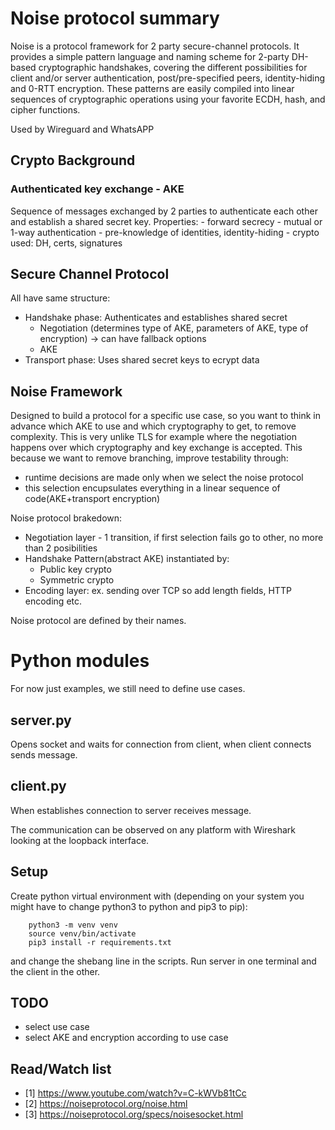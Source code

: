 # Noise protocol summary

Noise is a protocol framework for 2 party secure-channel protocols. It provides a simple pattern
language and naming scheme for 2-party DH-based cryptographic handshakes, covering the different
possibilities for client and/or server authentication, post/pre-specified peers, identity-hiding
and 0-RTT encryption. These patterns are easily compiled into linear sequences of cryptographic
operations using your favorite ECDH, hash, and cipher functions.

Used by Wireguard and WhatsAPP
## Crypto Background

### Authenticated key exchange - AKE

Sequence of messages exchanged by 2 parties to authenticate each other and establish a shared
secret key.
Properties:
    - forward secrecy
    - mutual or 1-way authentication
    - pre-knowledge of identities, identity-hiding
    - crypto used: DH, certs, signatures

## Secure Channel Protocol

All have same structure:
- Handshake phase: Authenticates and establishes shared secret
    - Negotiation (determines type of AKE, parameters of AKE, type of encryption) -> can have fallback options
    - AKE
- Transport phase: Uses shared secret keys to ecrypt data

## Noise Framework

Designed to build a protocol for a specific use case, so you want to think in advance which AKE
to use and which cryptography to get, to remove complexity. This is very unlike TLS  for example
where the negotiation happens over which cryptography and key exchange is accepted. This because
we want to remove branching, improve testability through:
- runtime decisions are made only when we select the noise protocol
- this selection encupsulates everything in a linear sequence of code(AKE+transport encryption)

Noise protocol brakedown:
- Negotiation layer - 1 transition, if first selection fails go to other, no more than 2 posibilities
- Handshake Pattern(abstract AKE) instantiated by:
    - Public key crypto
    - Symmetric crypto
- Encoding layer: ex. sending over TCP so add length fields, HTTP encoding etc.

Noise protocol are defined by their names. 


# Python modules

For now just examples, we still need to define use cases.

## server.py

Opens socket and waits for connection from client, when client connects sends message.

## client.py

When establishes connection to server receives message. 


The communication can be observed on any platform with Wireshark looking at the loopback interface.

## Setup

Create python virtual environment with (depending on your system you might have to change python3 to python and pip3 to pip):
```
    python3 -m venv venv
    source venv/bin/activate
    pip3 install -r requirements.txt
```

and change the shebang line in the scripts.
Run server in one terminal and the client in the other.

## TODO

- select use case
- select AKE and encryption according to use case

## Read/Watch list

- [1] https://www.youtube.com/watch?v=C-kWVb81tCc
- [2] https://noiseprotocol.org/noise.html
- [3] https://noiseprotocol.org/specs/noisesocket.html
